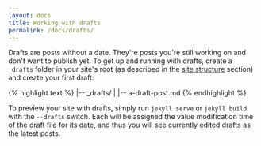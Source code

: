```yaml
---
layout: docs
title: Working with drafts
permalink: /docs/drafts/
---
```


Drafts are posts without a date. They're posts you're still working on and
don't want to publish yet. To get up and running with drafts, create a
`_drafts` folder in your site's root (as described in the [site structure](/docs/structure/) section) and create your
first draft:

{% highlight text %}
|-- _drafts/
|   |-- a-draft-post.md
{% endhighlight %}

To preview your site with drafts, simply run `jekyll serve` or `jekyll build`
with the `--drafts` switch. Each will be assigned the value modification time
of the draft file for its date, and thus you will see currently edited drafts
as the latest posts.
